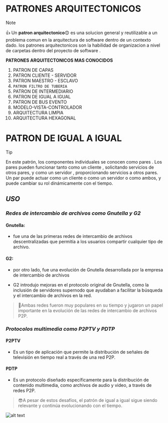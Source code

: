 # PATRONES ARQUITECTONICOS 


> [!NOTE]


👍 Un **patron arquitectonico**😊 es una solucion general y reutilizable a un problema comun en la arquitectura de software dentro de un contexto dado. los patrones arquitectonicos  son la habilidad de organizacion a nivel de carpetas dentro del proyecto de software   .


**PATRONES ARQUITECTONICOS  MAS CONOCIDOS**


1. PATRON DE CAPAS 
2. PATRON CLIENTE - SERVIDOR
3. PATRON MAESTRO - ESCLAVO 
4. `PATRON FILTRO DE TUBERIA `
5. PATRON DE INTERMEDIARIO
6. PATRON DE IGUAL A IGUAL
7. PATRON DE BUS EVENTO
8. MODELO-VISTA-CONTROLADOR
9. ARQUITECTURA LIMPIA
10. ARQUITECTURA HEXAGONAL  


# PATRON DE IGUAL A IGUAL
>[!TIP]
En este patrón, los componentes individuales se conocen como pares . Los pares pueden funcionar tanto como un cliente , solicitando servicios de otros pares, y como un servidor , proporcionando servicios a otros pares. Un par puede actuar como un cliente o como un servidor o como ambos, y puede cambiar su rol dinámicamente con el tiempo.
## *USO*
### *Redes de intercambio de archivos como Gnutella y G2*
#### Gnutella:
 - fue una de las primeras redes de intercambio de archivos descentralizadas que permitía a los usuarios compartir cualquier tipo de archivo.

#### G2:
- por otro lado, fue una evolución de Gnutella desarrollada por la empresa de intercambio de archivos 

- G2 introdujo mejoras en el protocolo original de Gnutella, como la inclusión de servidores supernodo que ayudaban a facilitar la búsqueda y el intercambio de archivos en la red.

> 🫡Ambas redes fueron muy populares en su tiempo y jugaron un papel importante en la evolución de las redes de intercambio de archivos P2P.

### *Protocolos multimedia como P2PTV y PDTP*
#### P2PTV
- Es un tipo de aplicación que permite la distribución de señales de televisión en tiempo real a través de una red P2P.

#### PDTP
-  Es un protocolo diseñado específicamente para la distribución de contenido multimedia, como archivos de audio y video, a través de redes P2P. 

>😎A pesar de estos desafíos, el patrón de igual a igual sigue siendo relevante y continúa evolucionando con el tiempo.

![alt text](https://miro.medium.com/v2/resize:fit:520/format:webp/1*ROvkckSTw1UncrbQSmUJUQ.png)
   